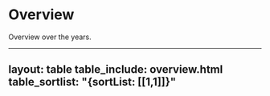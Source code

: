 # Overview
Overview over the years.

---
layout: table
table_include: overview.html
table_sortlist: "{sortList: [[1,1]]}"
---